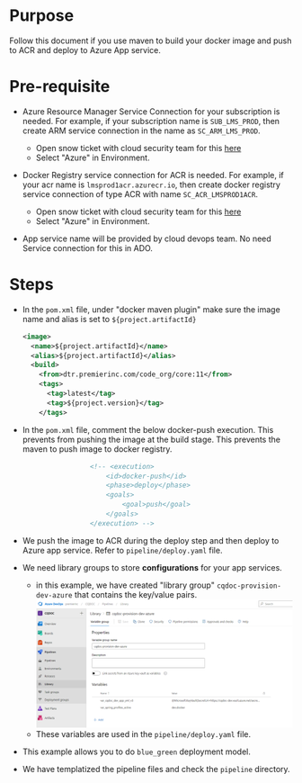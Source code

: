 # Purpose
Follow this document if you use maven to build your docker image and push to ACR and deploy to Azure App service.

# Pre-requisite
- Azure Resource Manager Service Connection for your subscription is needed. For example, if your subscription name is `SUB_LMS_PROD`, then create ARM service connection in the name as `SC_ARM_LMS_PROD`. 
  - Open snow ticket with cloud security team for this [here](https://premierprod.service-now.com/premiernow?id=dept_cat_item&sys_id=c64bdf091bdc2494be08975e034bcbbb)
  - Select "Azure" in Environment.

- Docker Registry service connection for ACR is needed. For example, if your acr name is `lmsprod1acr.azurecr.io`, then create docker registry service connection of type ACR with name `SC_ACR_LMSPROD1ACR`.
    - Open snow ticket with cloud security team for this [here](https://premierprod.service-now.com/premiernow?id=dept_cat_item&sys_id=c64bdf091bdc2494be08975e034bcbbb)
  - Select "Azure" in Environment.
- App service name will be provided by cloud devops team. No need Service connection for this in ADO. 

# Steps
- In the `pom.xml` file, under "docker maven plugin" make sure the image name and alias is set to `${project.artifactId}`
  ```xml
  <image>
    <name>${project.artifactId}</name>
    <alias>${project.artifactId}</alias>
    <build>
      <from>dtr.premierinc.com/code_org/core:11</from>
      <tags>
        <tag>latest</tag>
        <tag>${project.version}</tag>
      </tags>
  ```
- In the `pom.xml` file, comment the below docker-push execution. This prevents from pushing the image at the build stage.  This prevents the maven to push image to docker registry.
```xml
					<!-- <execution>
						<id>docker-push</id>
						<phase>deploy</phase>
						<goals>
							<goal>push</goal>
						</goals>
					</execution> -->
```
- We push the image to ACR during the deploy step and then deploy to Azure app service. Refer to `pipeline/deploy.yaml` file.
- We need library groups to store **configurations** for your app services.
  - in this example, we have created "library group" `cqdoc-provision-dev-azure` that contains the key/value pairs. 
    ![library_group](./resources/library_group.png)
  - These variables are used in the `pipeline/deploy.yaml` file. 

- This example allows you to do `blue_green` deployment model. 
- We have templatized the pipeline files and check the `pipeline` directory.

